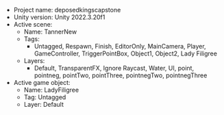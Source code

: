<!-- UNITY CODE ASSIST INSTRUCTIONS START -->
- Project name: deposedkingscapstone
- Unity version: Unity 2022.3.20f1
- Active scene:
  - Name: TannerNew
  - Tags:
    - Untagged, Respawn, Finish, EditorOnly, MainCamera, Player, GameController, TriggerPointBox, Object1, Object2, Lady Filigree
  - Layers:
    - Default, TransparentFX, Ignore Raycast, Water, UI, point, pointneg, pointTwo, pointThree, pointnegTwo, pointnegThree
- Active game object:
  - Name: LadyFiligree
  - Tag: Untagged
  - Layer: Default
<!-- UNITY CODE ASSIST INSTRUCTIONS END -->